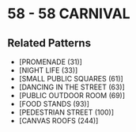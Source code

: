 # 58 - 58 CARNIVAL

## Related Patterns

- [PROMENADE (31)]
- [NIGHT LIFE (33)]
- [SMALL PUBLIC SQUARES (61)]
- [DANCING IN THE STREET (63)]
- [PUBLIC OUTDOOR ROOM (69)]
- [FOOD STANDS (93)]
- [PEDESTRIAN STREET (100)]
- [CANVAS ROOFS (244)]
